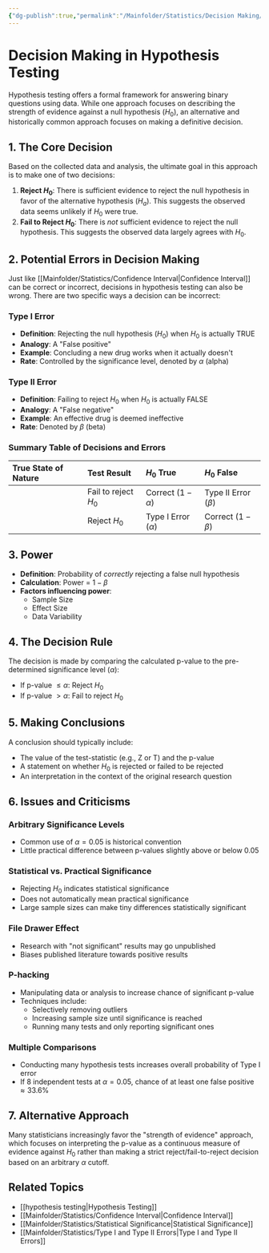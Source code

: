```yaml
---
{"dg-publish":true,"permalink":"/Mainfolder/Statistics/Decision Making/"}
---
```



# Decision Making in Hypothesis Testing

Hypothesis testing offers a formal framework for answering binary questions using data. While one approach focuses on describing the strength of evidence against a null hypothesis ($H_0$), an alternative and historically common approach focuses on making a definitive decision.

## 1. The Core Decision

Based on the collected data and analysis, the ultimate goal in this approach is to make one of two decisions:

1. **Reject $H_0$**: There is sufficient evidence to reject the null hypothesis in favor of the alternative hypothesis ($H_a$). This suggests the observed data seems unlikely if $H_0$ were true.
2. **Fail to Reject $H_0$**: There is *not* sufficient evidence to reject the null hypothesis. This suggests the observed data largely agrees with $H_0$.

## 2. Potential Errors in Decision Making

Just like [[Mainfolder/Statistics/Confidence Interval\|Confidence Interval]] can be correct or incorrect, decisions in hypothesis testing can also be wrong. There are two specific ways a decision can be incorrect:

### Type I Error
- **Definition**: Rejecting the null hypothesis ($H_0$) when $H_0$ is actually TRUE
- **Analogy**: A "False positive"
- **Example**: Concluding a new drug works when it actually doesn't
- **Rate**: Controlled by the significance level, denoted by $\alpha$ (alpha)

### Type II Error
- **Definition**: Failing to reject $H_0$ when $H_0$ is actually FALSE
- **Analogy**: A "False negative"
- **Example**: An effective drug is deemed ineffective
- **Rate**: Denoted by $\beta$ (beta)

### Summary Table of Decisions and Errors

| True State of Nature | Test Result          | $H_0$ True              | $H_0$ False             |
| :------------------- | :------------------- | :---------------------- | :---------------------- |
|                      | Fail to reject $H_0$ | Correct $(1-\alpha)$    | Type II Error $(\beta)$ |
|                      | Reject $H_0$         | Type I Error $(\alpha)$ | Correct $(1-\beta)$     |

## 3. Power

- **Definition**: Probability of *correctly* rejecting a false null hypothesis
- **Calculation**: Power = $1 - \beta$
- **Factors influencing power**:
  - Sample Size
  - Effect Size
  - Data Variability

## 4. The Decision Rule

The decision is made by comparing the calculated p-value to the pre-determined significance level ($\alpha$):
- If p-value $\leq \alpha$: Reject $H_0$
- If p-value $> \alpha$: Fail to reject $H_0$

## 5. Making Conclusions

A conclusion should typically include:
- The value of the test-statistic (e.g., Z or T) and the p-value
- A statement on whether $H_0$ is rejected or failed to be rejected
- An interpretation in the context of the original research question

## 6. Issues and Criticisms

### Arbitrary Significance Levels
- Common use of $\alpha = 0.05$ is historical convention
- Little practical difference between p-values slightly above or below 0.05

### Statistical vs. Practical Significance
- Rejecting $H_0$ indicates statistical significance
- Does not automatically mean practical significance
- Large sample sizes can make tiny differences statistically significant

### File Drawer Effect
- Research with "not significant" results may go unpublished
- Biases published literature towards positive results

### P-hacking
- Manipulating data or analysis to increase chance of significant p-value
- Techniques include:
  - Selectively removing outliers
  - Increasing sample size until significance is reached
  - Running many tests and only reporting significant ones

### Multiple Comparisons
- Conducting many hypothesis tests increases overall probability of Type I error
- If 8 independent tests at $\alpha = 0.05$, chance of at least one false positive $\approx 33.6\%$

## 7. Alternative Approach

Many statisticians increasingly favor the "strength of evidence" approach, which focuses on interpreting the p-value as a continuous measure of evidence against $H_0$ rather than making a strict reject/fail-to-reject decision based on an arbitrary $\alpha$ cutoff.

## Related Topics
- [[hypothesis testing\|Hypothesis Testing]]
- [[Mainfolder/Statistics/Confidence Interval\|Confidence Interval]]
- [[Mainfolder/Statistics/Statistical Significance\|Statistical Significance]]
- [[Mainfolder/Statistics/Type I and Type II Errors\|Type I and Type II Errors]]

